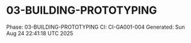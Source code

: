 # 03-BUILDING-PROTOTYPING
Phase: 03-BUILDING-PROTOTYPING
CI: CI-GA001-004
Generated: Sun Aug 24 22:41:18 UTC 2025
